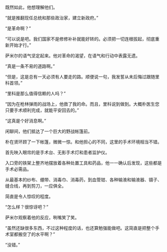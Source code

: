 既然如此，他想理解他们。

“就是推翻现任总统和那些政治家，建立新政府。”

“是革命啊？”

“可以说是吧。我们国家不是修修补补就能好转的。必须把一切连根拔起，彻底重新开始才行。”

萨米尔的语气坚定起来。他对革命的渴望，在语气和行动中表露无遗。

“真是一条不易的道路啊。”

“但是，这是总有一天必须有人要走的路。顺便说一句，我发誓从未后悔过跟随里科首领。”

“里科是那么值得信赖的人吗？”

“因为在枪林弹雨的战场上，他救了我的命。而且，里科说到做到。大概朴医生您只要手术顺利完成，就能平安回去的。”

“这真是个好消息啊。”

闲聊间，他们抵达了一个巨大的野战帐篷前。

朴在贤环顾了一下帐篷，微微一惊。和他担心的不同，这里的手术环境相当不错。

首先映入眼帘的是手术台、无影手术灯和患者监护仪。

入口旁的铁架上整齐地摆放着各种处置工具和药品，他一一确认后发现，这些都是手术必需品。

从最基本的纱布、绷带、消毒巾、消毒药，到血管钳、各种输液和输液器、镊子、缝合线，再到剪刀，一应俱全。

简直是令人惊叹的程度。

“怎么样？很惊讶吧？”

萨米尔观察着他的反应，咧嘴笑了笑。

“虽然还缺很多东西，不过这种程度的话，也还算勉强能做吧。这简直是把整个手术室都搬空了的水平啊？”

“没错。”